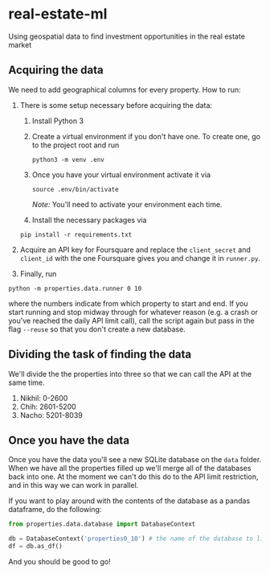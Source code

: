 # real-estate-ml
Using geospatial data to find investment opportunities in the real estate market

## Acquiring the data

We need to add geographical columns for every property. How to run:

1. There is some setup necessary before acquiring the data:
    1. Install Python 3
    2. Create a virtual environment if you don't have one. To create one, go to the project root and run 
        ```
        python3 -m venv .env
        ```
    3. Once you have your virtual environment activate it via
        ```
        source .env/bin/activate
        ```
        *Note:* You'll need to activate your environment each time.
    
    4. Install the necessary packages via
    ```
    pip install -r requirements.txt
    ```
   
2. Acquire an API key for Foursquare and replace the `client_secret` and `client_id` with the
one Foursquare gives you and change it in `runner.py`.
3.  Finally, run 
```
python -m properties.data.runner 0 10
```
where the numbers indicate from which property to start and end. If you start running and
stop midway through for whatever reason (e.g. a crash or you've reached the daily API limit call),
call the script again but pass in the flag `--reuse` so that you don't create a new database.

## Dividing the task of finding the data

We'll divide the the properties into three so that we can call the API at the same time.

1. Nikhil: 0-2600
2. Chih: 2601-5200
3. Nacho: 5201-8039

## Once you have the data

Once you have the data you'll see a new SQLite database on the `data` folder. When we have all the properties
filled up we'll merge all of the databases back into one. At the moment we can't do this do to the API limit
restriction, and in this way we can work in parallel.

If you want to play around with the contents of the database as a pandas dataframe, do the following:

```python
from properties.data.database import DatabaseContext

db = DatabaseContext('properties0_10') # the name of the database to link up
df = db.as_df()
```

And you should be good to go!
